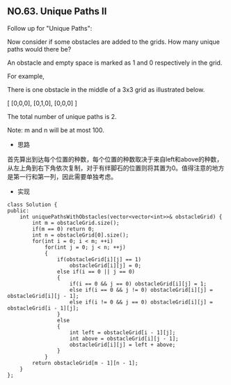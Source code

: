 ## NO.63. Unique Paths II 

Follow up for "Unique Paths":

Now consider if some obstacles are added to the grids. How many unique paths would there be?

An obstacle and empty space is marked as 1 and 0 respectively in the grid.

For example,

There is one obstacle in the middle of a 3x3 grid as illustrated below.

[
  [0,0,0],
  [0,1,0],
  [0,0,0]
]

The total number of unique paths is 2.

Note: m and n will be at most 100.

- 思路

首先算出到达每个位置的种数，每个位置的种数取决于来自left和above的种数，从左上角到右下角依次复制，对于有绊脚石的位置则将其置为0。值得注意的地方是第一行和第一列，因此需要单独考虑。

- 实现

```
class Solution {
public:
    int uniquePathsWithObstacles(vector<vector<int>>& obstacleGrid) {
        int m = obstacleGrid.size();
        if(m == 0) return 0;
        int n = obstacleGrid[0].size();
        for(int i = 0; i < m; ++i)
            for(int j = 0; j < n; ++j)
            {
                if(obstacleGrid[i][j] == 1) 
                    obstacleGrid[i][j] = 0;
                else if(i == 0 || j == 0) 
                {
                    if(i == 0 && j == 0) obstacleGrid[i][j] = 1;
                    else if(i == 0 && j != 0) obstacleGrid[i][j] = obstacleGrid[i][j - 1];
                    else if(i != 0 && j == 0) obstacleGrid[i][j] = obstacleGrid[i - 1][j];
                }
                else
                {
                    int left = obstacleGrid[i - 1][j];
                    int above = obstacleGrid[i][j - 1];
                    obstacleGrid[i][j] = left + above;
                }
            }
        return obstacleGrid[m - 1][n - 1];
    }
};
```